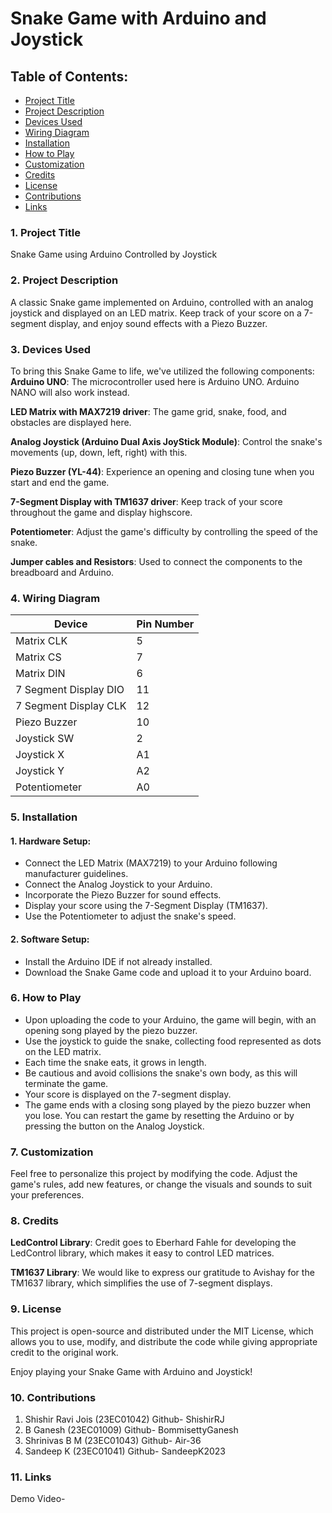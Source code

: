 # Snake Game with Arduino and Joystick

## Table of Contents:
* [Project Title](https://github.com/ShishirRJ/Arduino_Snake_Game/blob/main/README.md#1-project-title)
* [Project Description](https://github.com/ShishirRJ/Arduino_Snake_Game/blob/main/README.md#2-project-description)
* [Devices Used](https://github.com/ShishirRJ/Arduino_Snake_Game/blob/main/README.md#3-devices-used)
* [Wiring Diagram](https://github.com/ShishirRJ/Arduino_Snake_Game/blob/main/README.md#4-wiring-diagram)
* [Installation](https://github.com/ShishirRJ/Arduino_Snake_Game/blob/main/README.md#5-installation)
* [How to Play](https://github.com/ShishirRJ/Arduino_Snake_Game/blob/main/README.md#6-how-to-play)
* [Customization](https://github.com/ShishirRJ/Arduino_Snake_Game/blob/main/README.md#7-customization)
* [Credits](https://github.com/ShishirRJ/Arduino_Snake_Game/blob/main/README.md#8-credits)
* [License](https://github.com/ShishirRJ/Arduino_Snake_Game/blob/main/README.md#9-license)
* [Contributions](https://github.com/ShishirRJ/Arduino_Snake_Game/tree/main#10-contributions)
* [Links]()

### 1. Project Title
Snake Game using Arduino Controlled by Joystick

### 2. Project Description
A classic Snake game implemented on Arduino, controlled with an analog joystick and displayed on an LED matrix. Keep track of your score on a 7-segment display, and enjoy sound effects with a Piezo Buzzer.

### 3. Devices Used
To bring this Snake Game to life, we've utilized the following components:
**Arduino UNO**: The microcontroller used here is Arduino UNO. Arduino NANO will also work instead.

**LED Matrix with MAX7219 driver**: The game grid, snake, food, and obstacles are displayed here.

**Analog Joystick (Arduino Dual Axis JoyStick Module)**: Control the snake's movements (up, down, left, right) with this.

**Piezo Buzzer (YL-44)**: Experience an opening and closing tune when you start and end the game.

**7-Segment Display with TM1637 driver**: Keep track of your score throughout the game and display highscore.

**Potentiometer**: Adjust the game's difficulty by controlling the speed of the snake.

**Jumper cables and Resistors**: Used to connect the components to the breadboard and Arduino.

### 4. Wiring Diagram
|Device|Pin Number|
|---|---|
|Matrix CLK|5|
|Matrix CS|7|
|Matrix DIN|6|
|7 Segment Display DIO|11|
|7 Segment Display CLK|12|
|Piezo Buzzer|10|
|Joystick SW|2|
|Joystick X|A1|
|Joystick Y|A2|
|Potentiometer|A0|

### 5. Installation
#### **1. Hardware Setup:**
* Connect the LED Matrix (MAX7219) to your Arduino following manufacturer guidelines.
* Connect the Analog Joystick to your Arduino.
* Incorporate the Piezo Buzzer for sound effects.
* Display your score using the 7-Segment Display (TM1637).
* Use the Potentiometer to adjust the snake's speed.
#### **2. Software Setup:**
* Install the Arduino IDE if not already installed.
* Download the Snake Game code and upload it to your Arduino board.

### 6. How to Play
* Upon uploading the code to your Arduino, the game will begin, with an opening song played by the piezo buzzer.
* Use the joystick to guide the snake, collecting food represented as dots on the LED matrix.
* Each time the snake eats, it grows in length.
* Be cautious and avoid collisions the snake's own body, as this will terminate the game.
* Your score is displayed on the 7-segment display.
* The game ends with a closing song played by the piezo buzzer when you lose. You can restart the game by resetting the Arduino or by pressing the button on the Analog Joystick.

### 7. Customization
Feel free to personalize this project by modifying the code. Adjust the game's rules, add new features, or change the visuals and sounds to suit your preferences.

### 8. Credits
**LedControl Library**: Credit goes to Eberhard Fahle for developing the LedControl library, which makes it easy to control LED matrices.

**TM1637 Library**: We would like to express our gratitude to Avishay for the TM1637 library, which simplifies the use of 7-segment displays.

### 9. License
This project is open-source and distributed under the MIT License, which allows you to use, modify, and distribute the code while giving appropriate credit to the original work.

Enjoy playing your Snake Game with Arduino and Joystick!

### 10. Contributions
1. Shishir Ravi Jois (23EC01042) Github- ShishirRJ
2. B Ganesh (23EC01009) Github- BommisettyGanesh
3. Shrinivas B M (23EC01043) Github- Air-36
5. Sandeep K (23EC01041) Github- SandeepK2023

### 11. Links
Demo Video- 
